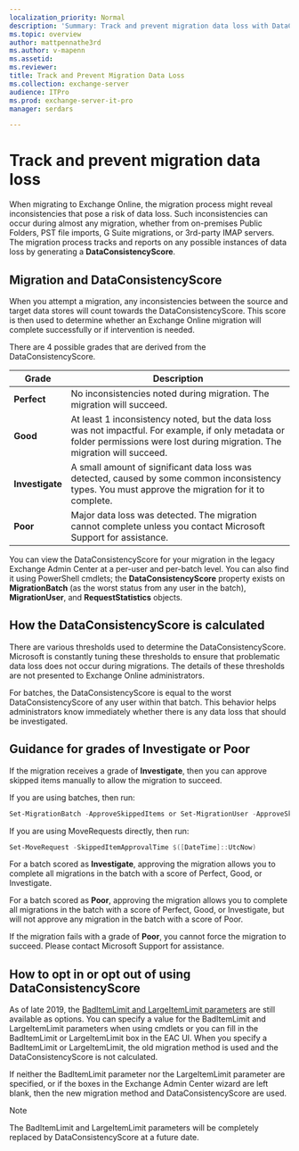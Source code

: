 ```yaml
---
localization_priority: Normal
description: 'Summary: Track and prevent migration data loss with DataConsistencyScore'
ms.topic: overview
author: mattpennathe3rd
ms.author: v-mapenn
ms.assetid: 
ms.reviewer: 
title: Track and Prevent Migration Data Loss
ms.collection: exchange-server
audience: ITPro
ms.prod: exchange-server-it-pro
manager: serdars

---
```


# Track and prevent migration data loss

When migrating to Exchange Online, the migration process might reveal inconsistencies that pose a risk of data loss. Such inconsistencies can occur during almost any migration, whether from on-premises Public Folders, PST file imports, G Suite migrations, or 3rd-party IMAP servers. The migration process tracks and reports on any possible instances of data loss by generating a **DataConsistencyScore**.

## Migration and DataConsistencyScore

When you attempt a migration, any inconsistencies between the source and target data stores will count towards the DataConsistencyScore. This score is then used to determine whether an Exchange Online migration will complete successfully or if intervention is needed.

There are 4 possible grades that are derived from the DataConsistencyScore.

|Grade|Description|
|---|---|
|**Perfect**| No inconsistencies noted during migration. The migration will succeed.|
|**Good**| At least 1 inconsistency noted, but the data loss was not impactful. For example, if only metadata or folder permissions were lost during migration. The migration will succeed.|
|**Investigate**|A small amount of significant data loss was detected, caused by some common inconsistency types. You must approve the migration for it to complete.|
|**Poor**|Major data loss was detected. The migration cannot complete unless you contact Microsoft Support for assistance.|

You can view the DataConsistencyScore for your migration in the legacy Exchange Admin Center at a per-user and per-batch level. You can also find it using PowerShell cmdlets; the **DataConsistencyScore** property exists on **MigrationBatch** (as the worst status from any user in the batch), **MigrationUser**, and **RequestStatistics** objects.

## How the DataConsistencyScore is calculated

There are various thresholds used to determine the DataConsistencyScore. Microsoft is constantly tuning these thresholds to ensure that problematic data loss does not occur during migrations. The details of these thresholds are not presented to Exchange Online administrators.

For batches, the DataConsistencyScore is equal to the worst DataConsistencyScore of any user within that batch. This behavior helps administrators know immediately whether there is any data loss that should be investigated.

## Guidance for grades of Investigate or Poor

If the migration receives a grade of **Investigate**, then you can approve skipped items manually to allow the migration to succeed.

If you are using batches, then run:

```PowerShell
Set-MigrationBatch -ApproveSkippedItems or Set-MigrationUser -ApproveSkippedItems
```

If you are using MoveRequests directly, then run:

```PowerShell
Set-MoveRequest -SkippedItemApprovalTime $([DateTime]::UtcNow)
```

For a batch scored as **Investigate**, approving the migration allows you to complete all migrations in the batch with a score of Perfect, Good, or Investigate.

For a batch scored as **Poor**, approving the migration allows you to complete all migrations in the batch with a score of Perfect, Good, or Investigate, but will not approve any migration in the batch with a score of Poor.

If the migration fails with a grade of **Poor**, you cannot force the migration to succeed. Please contact Microsoft Support for assistance.

## How to opt in or opt out of using DataConsistencyScore

As of late 2019, the [BadItemLimit and LargeItemLimit parameters](https://docs.microsoft.com/powershell/module/exchange/move-and-migration/new-moverequest) are still available as options. You can specify a value for the BadItemLimit and LargeItemLimit parameters when using cmdlets or you can fill in the BadItemLimit or LargeItemLimit box in the EAC UI. When you specify a BadItemLimit or LargeItemLimit, the old migration method is used and the DataConsistencyScore is not calculated.

If neither the BadItemLimit parameter nor the LargeItemLimit parameter are specified, or if the boxes in the Exchange Admin Center wizard are left blank, then the new migration method and DataConsistencyScore are used.

> [!NOTE]
> The BadItemLimit and LargeItemLimit parameters will be completely replaced by DataConsistencyScore at a future date.
